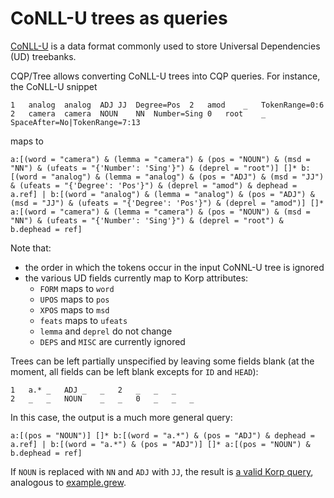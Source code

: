 # CoNLL-U trees as queries

[CoNLL-U](https://universaldependencies.org/format.html) is a data format commonly used to store Universal Dependencies (UD) treebanks.

CQP/Tree allows converting CoNLL-U trees into CQP queries. 
For instance, the CoNLL-U snippet

```conllu
1	analog	analog	ADJ	JJ	Degree=Pos	2	amod	_	TokenRange=0:6
2	camera	camera	NOUN	NN	Number=Sing	0	root	_	SpaceAfter=No|TokenRange=7:13
```

maps to 

```cqp
a:[(word = "camera") & (lemma = "camera") & (pos = "NOUN") & (msd = "NN") & (ufeats = "{'Number': 'Sing'}") & (deprel = "root")] []* b:[(word = "analog") & (lemma = "analog") & (pos = "ADJ") & (msd = "JJ") & (ufeats = "{'Degree': 'Pos'}") & (deprel = "amod") & dephead = a.ref] | b:[(word = "analog") & (lemma = "analog") & (pos = "ADJ") & (msd = "JJ") & (ufeats = "{'Degree': 'Pos'}") & (deprel = "amod")] []* a:[(word = "camera") & (lemma = "camera") & (pos = "NOUN") & (msd = "NN") & (ufeats = "{'Number': 'Sing'}") & (deprel = "root") & b.dephead = ref]
```

Note that:

- the order in which the tokens occur in the input CoNNL-U tree is ignored
- the various UD fields currently map to Korp attributes:
  - `FORM` maps to `word`
  - `UPOS` maps to `pos`
  - `XPOS` maps to `msd`
  - `feats` maps to `ufeats`
  - `lemma` and `deprel` do not change
  - `DEPS` and `MISC` are currently ignored

Trees can be left partially unspecified by leaving some fields blank (at the moment, all fields can be left blank excepts for `ID` and `HEAD`):

```conllu
1	a.*	_	ADJ	_	_	2	_	_	_
2	_	_	NOUN	_	_	0	_	_	_
```

In this case, the output is a much more general query:

```cqp
a:[(pos = "NOUN")] []* b:[(word = "a.*") & (pos = "ADJ") & dephead = a.ref] | b:[(word = "a.*") & (pos = "ADJ")] []* a:[(pos = "NOUN") & b.dephead = ref]
```

If `NOUN` is replaced with `NN` and `ADJ` with `JJ`, the result is [a valid Korp query](https://spraakbanken.gu.se/korp/#?corpus=attasidor,da,svt-2004,svt-2005,svt-2006,svt-2007,svt-2008,svt-2009,svt-2010,svt-2011,svt-2012,svt-2013,svt-2014,svt-2015,svt-2016,svt-2017,svt-2018,svt-2019,svt-2020,svt-2021,svt-2022,svt-2023,svt-nodate&search_tab=2&search=cqp%7Ca:%5B(pos%20%3D%20%22NN%22)%5D%20%5B%5D*%20b:%5B(word%20%3D%20%22a.*%22)%20%26%20(pos%20%3D%20%22JJ%22)%20%26%20a.dephead%20%3D%20ref%5D%20%7C%20b:%5B(word%20%3D%20%22a.*%22)%20%26%20(pos%20%3D%20%22JJ%22)%5D%20%5B%5D*%20a:%5B(pos%20%3D%20%22NN%22)%20%26%20dephead%20%3D%20b.ref%5D), analogous to [example.grew](resources/example.grew).
